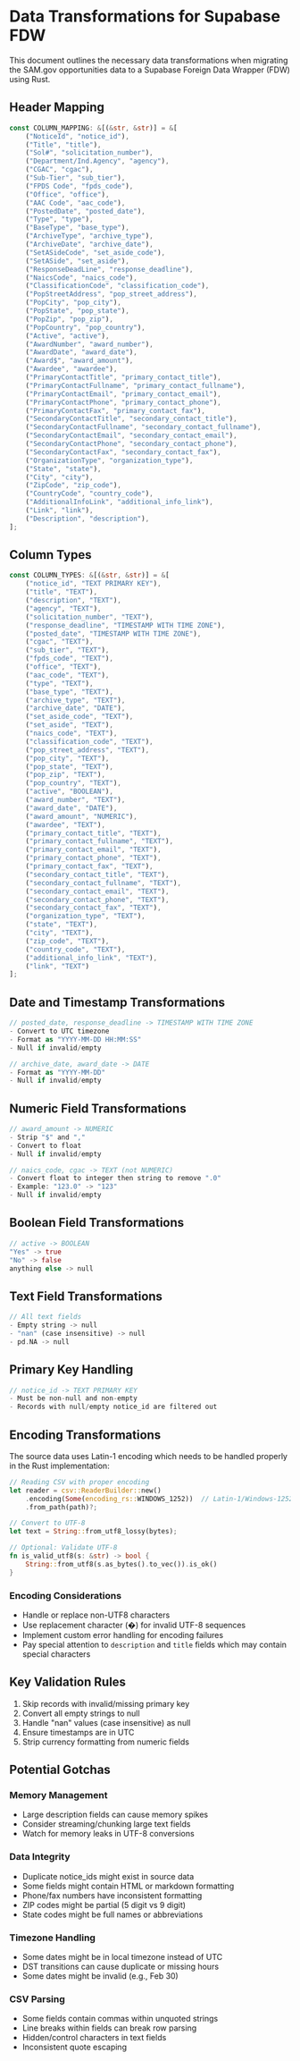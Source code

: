 # Data Transformations for Supabase FDW

This document outlines the necessary data transformations when migrating the SAM.gov opportunities data to a Supabase Foreign Data Wrapper (FDW) using Rust.

## Header Mapping

```rust
const COLUMN_MAPPING: &[(&str, &str)] = &[
    ("NoticeId", "notice_id"),
    ("Title", "title"),
    ("Sol#", "solicitation_number"),
    ("Department/Ind.Agency", "agency"),
    ("CGAC", "cgac"),
    ("Sub-Tier", "sub_tier"),
    ("FPDS Code", "fpds_code"),
    ("Office", "office"),
    ("AAC Code", "aac_code"),
    ("PostedDate", "posted_date"),
    ("Type", "type"),
    ("BaseType", "base_type"),
    ("ArchiveType", "archive_type"),
    ("ArchiveDate", "archive_date"),
    ("SetASideCode", "set_aside_code"),
    ("SetASide", "set_aside"),
    ("ResponseDeadLine", "response_deadline"),
    ("NaicsCode", "naics_code"),
    ("ClassificationCode", "classification_code"),
    ("PopStreetAddress", "pop_street_address"),
    ("PopCity", "pop_city"),
    ("PopState", "pop_state"),
    ("PopZip", "pop_zip"),
    ("PopCountry", "pop_country"),
    ("Active", "active"),
    ("AwardNumber", "award_number"),
    ("AwardDate", "award_date"),
    ("Award$", "award_amount"),
    ("Awardee", "awardee"),
    ("PrimaryContactTitle", "primary_contact_title"),
    ("PrimaryContactFullname", "primary_contact_fullname"),
    ("PrimaryContactEmail", "primary_contact_email"),
    ("PrimaryContactPhone", "primary_contact_phone"),
    ("PrimaryContactFax", "primary_contact_fax"),
    ("SecondaryContactTitle", "secondary_contact_title"),
    ("SecondaryContactFullname", "secondary_contact_fullname"),
    ("SecondaryContactEmail", "secondary_contact_email"),
    ("SecondaryContactPhone", "secondary_contact_phone"),
    ("SecondaryContactFax", "secondary_contact_fax"),
    ("OrganizationType", "organization_type"),
    ("State", "state"),
    ("City", "city"),
    ("ZipCode", "zip_code"),
    ("CountryCode", "country_code"),
    ("AdditionalInfoLink", "additional_info_link"),
    ("Link", "link"),
    ("Description", "description"),
];
```

## Column Types

```rust
const COLUMN_TYPES: &[(&str, &str)] = &[
    ("notice_id", "TEXT PRIMARY KEY"),
    ("title", "TEXT"),
    ("description", "TEXT"),
    ("agency", "TEXT"),
    ("solicitation_number", "TEXT"),
    ("response_deadline", "TIMESTAMP WITH TIME ZONE"),
    ("posted_date", "TIMESTAMP WITH TIME ZONE"),
    ("cgac", "TEXT"),
    ("sub_tier", "TEXT"),
    ("fpds_code", "TEXT"),
    ("office", "TEXT"),
    ("aac_code", "TEXT"),
    ("type", "TEXT"),
    ("base_type", "TEXT"),
    ("archive_type", "TEXT"),
    ("archive_date", "DATE"),
    ("set_aside_code", "TEXT"),
    ("set_aside", "TEXT"),
    ("naics_code", "TEXT"),
    ("classification_code", "TEXT"),
    ("pop_street_address", "TEXT"),
    ("pop_city", "TEXT"),
    ("pop_state", "TEXT"),
    ("pop_zip", "TEXT"),
    ("pop_country", "TEXT"),
    ("active", "BOOLEAN"),
    ("award_number", "TEXT"),
    ("award_date", "DATE"),
    ("award_amount", "NUMERIC"),
    ("awardee", "TEXT"),
    ("primary_contact_title", "TEXT"),
    ("primary_contact_fullname", "TEXT"),
    ("primary_contact_email", "TEXT"),
    ("primary_contact_phone", "TEXT"),
    ("primary_contact_fax", "TEXT"),
    ("secondary_contact_title", "TEXT"),
    ("secondary_contact_fullname", "TEXT"),
    ("secondary_contact_email", "TEXT"),
    ("secondary_contact_phone", "TEXT"),
    ("secondary_contact_fax", "TEXT"),
    ("organization_type", "TEXT"),
    ("state", "TEXT"),
    ("city", "TEXT"),
    ("zip_code", "TEXT"),
    ("country_code", "TEXT"),
    ("additional_info_link", "TEXT"),
    ("link", "TEXT")
];
```

## Date and Timestamp Transformations

```rust
// posted_date, response_deadline -> TIMESTAMP WITH TIME ZONE
- Convert to UTC timezone
- Format as "YYYY-MM-DD HH:MM:SS"
- Null if invalid/empty

// archive_date, award_date -> DATE
- Format as "YYYY-MM-DD" 
- Null if invalid/empty
```

## Numeric Field Transformations

```rust
// award_amount -> NUMERIC
- Strip "$" and "," 
- Convert to float
- Null if invalid/empty

// naics_code, cgac -> TEXT (not NUMERIC)
- Convert float to integer then string to remove ".0"
- Example: "123.0" -> "123"
- Null if invalid/empty
```

## Boolean Field Transformations

```rust
// active -> BOOLEAN
"Yes" -> true
"No" -> false
anything else -> null
```

## Text Field Transformations

```rust
// All text fields
- Empty string -> null
- "nan" (case insensitive) -> null
- pd.NA -> null
```

## Primary Key Handling

```rust
// notice_id -> TEXT PRIMARY KEY
- Must be non-null and non-empty
- Records with null/empty notice_id are filtered out
```

## Encoding Transformations

The source data uses Latin-1 encoding which needs to be handled properly in the Rust implementation:

```rust
// Reading CSV with proper encoding
let reader = csv::ReaderBuilder::new()
    .encoding(Some(encoding_rs::WINDOWS_1252))  // Latin-1/Windows-1252
    .from_path(path)?;

// Convert to UTF-8
let text = String::from_utf8_lossy(bytes);

// Optional: Validate UTF-8
fn is_valid_utf8(s: &str) -> bool {
    String::from_utf8(s.as_bytes().to_vec()).is_ok()
}
```

### Encoding Considerations

- Handle or replace non-UTF8 characters
- Use replacement character (�) for invalid UTF-8 sequences
- Implement custom error handling for encoding failures
- Pay special attention to `description` and `title` fields which may contain special characters

## Key Validation Rules

1. Skip records with invalid/missing primary key
2. Convert all empty strings to null
3. Handle "nan" values (case insensitive) as null
4. Ensure timestamps are in UTC
5. Strip currency formatting from numeric fields

## Potential Gotchas

### Memory Management

- Large description fields can cause memory spikes
- Consider streaming/chunking large text fields
- Watch for memory leaks in UTF-8 conversions

### Data Integrity

- Duplicate notice_ids might exist in source data
- Some fields might contain HTML or markdown formatting
- Phone/fax numbers have inconsistent formatting
- ZIP codes might be partial (5 digit vs 9 digit)
- State codes might be full names or abbreviations

### Timezone Handling

- Some dates might be in local timezone instead of UTC
- DST transitions can cause duplicate or missing hours
- Some dates might be invalid (e.g., Feb 30)

### CSV Parsing

- Some fields contain commas within unquoted strings
- Line breaks within fields can break row parsing
- Hidden/control characters in text fields
- Inconsistent quote escaping

